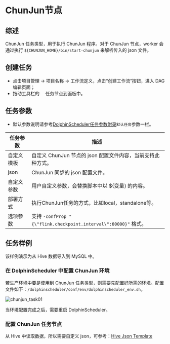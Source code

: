 # ChunJun节点

## 综述

ChunJun 任务类型，用于执行 ChunJun 程序。对于 ChunJun 节点，worker 会通过执行 `${CHUNJUN_HOME}/bin/start-chunjun` 来解析传入的 json 文件。

## 创建任务

- 点击项目管理 -> 项目名称 -> 工作流定义，点击“创建工作流”按钮，进入 DAG 编辑页面；
- 拖动工具栏的<img src="../../../../img/tasks/icons/chunjun.png" width="15"/> 任务节点到画板中。

## 任务参数

- 默认参数说明请参考[DolphinScheduler任务参数附录](appendix.md)`默认任务`参数一栏。

| **任务参数** |                           **描述**                           |
|----------|------------------------------------------------------------|
| 自定义模板    | 自定义 ChunJun 节点的 json 配置文件内容，当前支持此种方式。                      |
| json     | ChunJun 同步的 json 配置文件。                                     |
| 自定义参数    | 用户自定义参数，会替换脚本中以 ${变量} 的内容。                                 |
| 部署方式     | 执行ChunJun任务的方式，比如local，standalone等。                        |
| 选项参数     | 支持 `-confProp "{\"flink.checkpoint.interval\":60000}"` 格式。 |

## 任务样例

该样例演示为从 Hive 数据导入到 MySQL 中。

### 在 DolphinScheduler 中配置 ChunJun 环境

若生产环境中要是使用到 ChunJun 任务类型，则需要先配置好所需的环境。配置文件如下：`/dolphinscheduler/conf/env/dolphinscheduler_env.sh`。

![chunjun_task01](../../../../img/tasks/demo/chunjun_task01.png)

当环境配置完成之后，需要重启 DolphinScheduler。

### 配置 ChunJun 任务节点

从 Hive 中读取数据，所以需要自定义 json，可参考：[Hive Json Template](https://github.com/DTStack/chunjun/blob/master/chunjun-examples/json/hive/binlog_hive.json)
